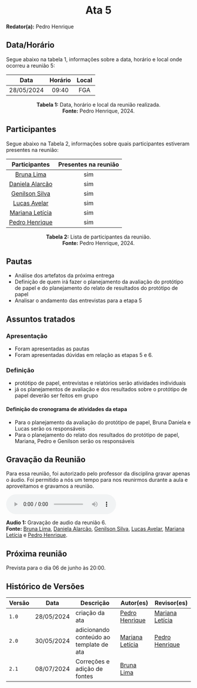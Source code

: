 <h1 align="center"> Ata 5 </h1>

**Redator(a):** Pedro Henrique

## Data/Horário

<p>Segue abaixo na tabela 1, informações sobre a data, horário e local onde ocorreu a reunião 5:</p>

<center>

| Data | Horário | Local
| :--: | :-----: |:----: 
| 28/05/2024 | 09:40 | FGA

**Tabela 1:** Data, horário e local da reunião realizada. <br>
**Fonte:** Pedro Henrique, 2024.

</center>

## Participantes

<p>Segue abaixo na Tabela 2, informações sobre quais participantes estiveram presentes na reunião:</p>

<center>

| Participantes | Presentes na reunião 
| :-----------: | :----------------------: 
| [Bruna Lima](https://github.com/libruna) | sim
| [Daniela Alarcão](https://github.com/danialarcao) | sim
| [Genilson Silva](https://github.com/GenilsonJrs) | sim
| [Lucas Avelar](https://github.com/LucasAvelar2711)| sim
| [Mariana Letícia](https://github.com/Marianannn) | sim
| [Pedro Henrique](https://github.com/https://github.com/PedroHhenriq) | sim

**Tabela 2:** Lista de participantes da reunião. <br>
**Fonte:** Pedro Henrique, 2024.

</center>

## Pautas

- Análise dos artefatos da próxima entrega
- Definição de quem irá fazer o planejamento da avaliação do protótipo de papel e do planejamento do relato de resultados do protótipo de papel
- Analisar o andamento das entrevistas para a etapa 5


## Assuntos tratados

### Apresentação

- Foram apresentadas as pautas
- Foram apresentadas dúvidas em relação as etapas 5 e 6.

### Definição

- protótipo de papel, entrevistas e relatórios serão atividades individuais 
- já os planejamentos de avaliação e dos resultados sobre o protótipo de papel deverão ser feitos em grupo

#### Definição do cronograma de atividades da etapa

- Para o planejamento da avaliação do protótipo de papel, Bruna Daniela e Lucas serão os responsáveis
- Para o planejamento do relato dos resultados do protótipo de papel, Mariana, Pedro e Genilson serão os responsáveis

## Gravação da Reunião

Para essa reunião, foi autorizado pelo professor da disciplina gravar apenas o áudio. Foi permitido a nós um tempo para nos reunirmos durante a aula e aproveitamos e gravamos a reunião.

<audio controls>
    <source scr="reunioes_audio/reuniao_5.mp4" type="audio/mp4">
    <p>
        Seu navegador pode não suportar o "audio HTML5". Aqui está o 
        <a href="reunioes_audio/reuniao_5.mp4">link para o áudio</a> .
    </p>
</audio>

**Audio 1:** Gravação de audio da reunião 6. <br>
**Fonte:** [Bruna Lima](https://github.com/libruna), [Daniela Alarcão](https://github.com/danialarcao), [Genilson Silva](https://github.com/GenilsonJrs), [Lucas Avelar](https://github.com/LucasAvelar2711), [Mariana Letícia](https://github.com/Marianannn) e [Pedro Henrique](https://github.com/PedroHhenriq).

## Próxima reunião

Prevista para o dia 06 de junho às 20:00.

## Histórico de Versões

<center>

| Versão |    Data    | Descrição                                 | Autor(es)                                       | Revisor(es)                                    |
| ------ | :--------: | ----------------------------------------- | ----------------------------------------------- | ---------------------------------------------- |
| `1.0`   | 28/05/2024 | criação da ata | [Pedro Henrique](https://github.com/https://github.com/PedroHhenriq) |   [Mariana Letícia](https://github.com/Marianannn)    | 
| `2.0`   | 30/05/2024 | adicionando conteúdo ao template de ata | [Mariana Letícia](https://github.com/Marianannn) |   [Pedro Henrique](https://github.com/https://github.com/PedroHhenriq)   | 
| `2.1`   | 08/07/2024 | Correções e adição de fontes | [Bruna Lima](https://github.com/libruna) |  | 

</center>